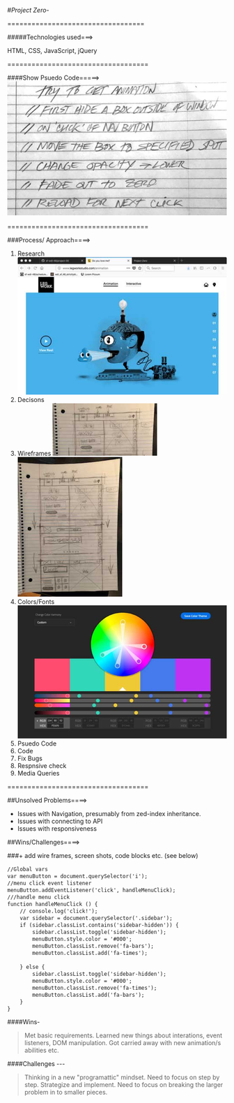#*Project Zero-*

==================================

#####Technologies used===>

HTML, CSS, JavaScript, jQuery

===================================

####Show Psuedo Code=====>
![Psuedo code](images/snap3.jpg)



===================================

###Process/ Approach====>

1. Research
![Inspiration](images/snap1.jpg)
2. Decisons
3. Wireframes
![Wireframes](images/snap4.jpg)
![Wireframes](images/snap5.jpg)
4. Colors/Fonts
![Wireframes](images/snap2.jpg)
5. Psuedo Code
6. Code
7. Fix Bugs
8. Respnsive check
8. Media Queries


===================================

##Unsolved Problems====>
* Issues with Navigation, presumably from zed-index inheritance.
* Issues with connecting to API
* Issues with responsiveness


##Wins/Challenges====>

###+ add wire frames, screen shots, code blocks etc.
(see below)

```
//Global vars
var menuButton = document.querySelector('i');
//menu click event listener
menuButton.addEventListener('click', handleMenuClick);
///handle menu click
function handleMenuClick () {
    // console.log('click!');
    var sidebar = document.querySelector('.sidebar');
    if (sidebar.classList.contains('sidebar-hidden')) {
        sidebar.classList.toggle('sidebar-hidden');
        menuButton.style.color = '#000';
        menuButton.classList.remove('fa-bars');
        menuButton.classList.add('fa-times');

    } else {
        sidebar.classList.toggle('sidebar-hidden');
        menuButton.style.color = '#000';
        menuButton.classList.remove('fa-times');
        menuButton.classList.add('fa-bars');
    }
}
```

####Wins-
> Met basic requirements.
> Learned new things about interations, event listeners, DOM manipulation.
> Got carried away with new animation/s abilities etc.

####Challenges ---
> Thinking in a new "programattic" mindset.
> Need to focus on step by step. Strategize and implement.
> Need to focus on breaking the larger problem in to smaller pieces.











